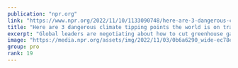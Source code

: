 ```yaml
---
publication: "npr.org"
link: "https://www.npr.org/2022/11/10/1133090748/here-are-3-dangerous-climate-tipping-points-the-world-is-on-track-for"
title: "Here are 3 dangerous climate tipping points the world is on track for"
excerpt: "Global leaders are negotiating about how to cut greenhouse gas emissions as quickly as possible. Scientists say every passing day, and every tenth of a degree, makes a big difference."
image: "https://media.npr.org/assets/img/2022/11/03/0b6a6290_wide-ec78e7d56f4cc3b554addfcf98e3f19cfb273d85-s1400-c100.jpg"
group: pro
rank: 19
---
```

